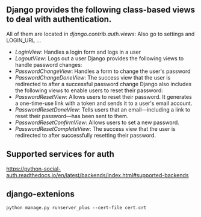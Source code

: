 ## Django provides the following class-based views to deal with authentication.
All of them are located in _django.contrib.auth.views_:
Also go to settings and LOGIN_URL ...
- _LoginView_: Handles a login form and logs in a user
- _LogoutView_: Logs out a user
Django provides the following views to handle password changes:
- _PasswordChangeView_: Handles a form to change the user's password
- _PasswordChangeDoneView_: The success view that the user is redirected to after a successful password change
Django also includes the following views to enable users to reset their password:
- _PasswordResetView_: Allows users to reset their password. It generates
a one-time-use link with a token and sends it to a user's email account.
- _PasswordResetDoneView_: Tells users that an email—including a link to reset their password—has been sent to them.
- _PasswordResetConfirmView_: Allows users to set a new password.
- _PasswordResetCompleteView_: The success view that the user is redirected to after successfully resetting their password.

## Supported services for auth
https://python-social-auth.readthedocs.io/en/latest/backends/index.html#supported-backends

## django-extenions
``python manage.py runserver_plus --cert-file cert.crt``